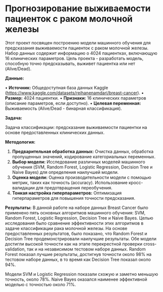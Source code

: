 # Прогнозирование выживаемости пациенток с раком молочной железы

Этот проект посвящен построению модели машинного обучения для предсказания выживаемости пациенток с раком молочной железы. Набор данных содержит информацию о 4024 пациентках, включающую 16 клинических параметров. Цель проекта - разработать модель, способную точно предсказывать, выживет пациентка или нет (Alive/Dead).

**Данные:**

• **Источник:** Общедоступная база данных Kaggle (https://www.kaggle.com/datasets/reihanenamdari/breast-cancer).
• **Размер:** 4024 пациентки.
• **Признаки:** 16 клинических параметров (описание параметров, если доступно).
• **Целевая переменная:** Выживаемость (Alive/Dead - бинарная классификация).

**Задача:**

Задача классификации: предсказание выживаемости пациентки на основе предоставленных клинических данных.

**Методология:**

1. **Предварительная обработка данных:** Очистка данных, обработка пропущенных значений, кодирование категориальных переменных.
2. **Выбор модели:** Исследование различных моделей машинного обучения (SVM, Random Forest, Logistic Regression, Decision Tree и Naive Bayes) для определения наилучшей модели.
3. **Оценка модели:** Оценка производительности модели с помощью метрик, таких как точность (accuracy). Использование кросс-валидации для предотвращения переобучения.
4. **Тонкая настройка гиперпараметров:** Оптимизация гиперпараметров для повышения точности предсказания.


**Результаты:**
В данной работе на наборе данных Breast Cancer было применено пять основных алгоритмов машинного обучения: SVM, Random Forest, Logistic Regression, Decision Tree и Naive Bayes. 
Целью исследования было сравнение эффективности этих алгоритмов в задаче классификации рака молочной железы. 
На основе предоставленных результатов, было показано, что Random Forest и Decision Tree продемонстрировали наилучшие результаты.
Обе модели достигли высокой точности как на этапе перекрестной проверки cross-validation, так и на независимом тестовом наборе данных. 
Random Forest показал лучшие результаты, достигнув точности около 98% на тестовом наборе данных, в то время как Decision Tree показал около 94%.

Модели SVM и Logistic Regression показали схожую и заметно меньшую точность, около 78%. Naive Bayes оказался наименее эффективной моделью с точностью около 71%.


